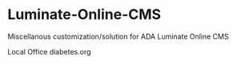 # Luminate-Online-CMS
Miscellanous customization/solution for ADA Luminate Online CMS


Local Office diabetes.org
